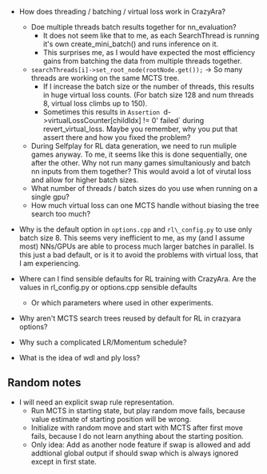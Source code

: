 + How does threading / batching / virtual loss work in CrazyAra?
	- Doe multiple threads batch results together for nn\_evaluation?
		* It does not seem like that to me, as each SearchThread is running it's own create_mini_batch() and runs inference on it.
		* This surprises me, as I would have expected the most efficiency gains from batching the data from multiple threads together.
	- `searchThreads[i]->set_root_node(rootNode.get());` -> So many threads are working on the same MCTS tree.
		* If I increase the batch size or the number of threads, this results in huge virtual loss counts. (For batch size 128 and num threads 8, virtual loss climbs up to 150).
		* Sometimes this results in `Assertion `d->virtualLossCounter[childIdx] != 0' failed` during revert_virtual_loss. Maybe you remember, why you put that assert there and how you fixed the problem?
	- During Selfplay for RL data generation, we need to run muliple games anyway. To me, it seems like this is done sequentially, one after the other. Why not run many games simultaniously and batch nn inputs from them together? This would avoid a lot of virutal loss and allow for higher batch sizes. 
	- What number of threads / batch sizes do you use when running on a single gpu?
	- How much virtual loss can one MCTS handle without biasing the tree search too much?

+ Why is the default option in `options.cpp` and `rl\_config.py` to use only batch size 8. This seems very inefficient to me, as my (and I assume most) NNs/GPUs are able to process much larger batches in parallel. Is this just a bad default, or is it to avoid the problems with virtual loss, that I am experiencing.
+ Where can I find sensible defaults for RL training with CrazyAra. Are the values in rl\_config.py or options.cpp sensible defaults
	- Or which parameters where used in other experiments.
+ Why aren't MCTS search trees reused by default for RL in crazyara options?
+ Why such a complicated LR/Momentum schedule?
+ What is the idea of wdl and ply loss?

## Random notes
+ I will need an explicit swap rule representation.
	- Run MCTS in starting state, but play random move fails, because value estimate of starting position will be wrong.
	- Initialize with random move and start with MCTS after first move fails, because I do not learn anything about the starting position.
	- Only idea: Add as another node feature if swap is allowed and add addtional global output if should swap which is always ignored except in first state.
